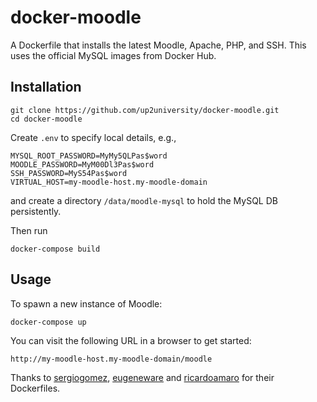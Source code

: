 docker-moodle
=============

A Dockerfile that installs the latest Moodle, Apache, PHP, and SSH. This uses the official MySQL images from Docker Hub.

## Installation

```
git clone https://github.com/up2university/docker-moodle.git
cd docker-moodle
```

Create ```.env``` to specify local details, e.g.,

```
MYSQL_ROOT_PASSWORD=MyMy5QLPas$word
MOODLE_PASSWORD=MyM00Dl3Pas$word
SSH_PASSWORD=MyS54Pas$word
VIRTUAL_HOST=my-moodle-host.my-moodle-domain
```

and create a directory ```/data/moodle-mysql``` to hold the MySQL DB persistently.

Then run

```
docker-compose build
```

## Usage

To spawn a new instance of Moodle:

```
docker-compose up
```

You can visit the following URL in a browser to get started:

```
http://my-moodle-host.my-moodle-domain/moodle
```

Thanks to [sergiogomez](https://github.com/sergiogomez), [eugeneware](https://github.com/eugeneware) and [ricardoamaro](https://github.com/ricardoamaro) for their Dockerfiles.
